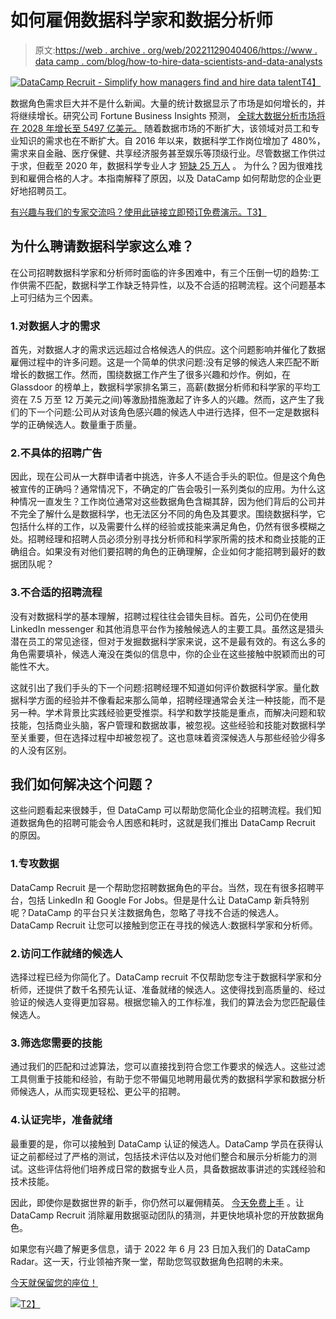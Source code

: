 # 如何雇佣数据科学家和数据分析师

> 原文:[https://web . archive . org/web/20221129040406/https://www . data camp . com/blog/how-to-hire-data-scientists-and-data-analysts](https://web.archive.org/web/20221129040406/https://www.datacamp.com/blog/how-to-hire-data-scientists-and-data-analysts)

[![DataCamp Recruit - Simplify how managers find and hire data talent](../Images/65703525d7d5c3f1feb51d8d21216267.png)T4】](https://web.archive.org/web/20220702193449/https://www.datacamp.com/hire-data-professionals)

数据角色需求巨大并不是什么新闻。大量的统计数据显示了市场是如何增长的，并将继续增长。研究公司 Fortune Business Insights 预测， [全球大数据分析市场将在 2028 年增长至 5497 亿美元。](https://web.archive.org/web/20220702193449/https://www.fortunebusinessinsights.com/big-data-analytics-market-106179) 随着数据市场的不断扩大，该领域对员工和专业知识的需求也在不断扩大。自 2016 年以来，数据科学工作岗位增加了 480%，需求来自金融、医疗保健、共享经济服务甚至娱乐等顶级行业。尽管数据工作供过于求，但截至 2020 年，数据科学专业人才 [短缺 25 万人](https://web.archive.org/web/20220702193449/https://quanthub.com/data-scientist-shortage-2020/) 。 为什么？因为很难找到和雇佣合格的人才。本指南解释了原因，以及 DataCamp 如何帮助您的企业更好地招聘员工。

[有兴趣与我们的专家交流吗？使用此链接立即预订免费演示。T3】](https://web.archive.org/web/20220702193449/https://www.datacamp.com/hire-data-professionals)

## 为什么聘请数据科学家这么难？

在公司招聘数据科学家和分析师时面临的许多困难中，有三个压倒一切的趋势:工作供需不匹配，数据科学工作缺乏特异性，以及不合适的招聘流程。这个问题基本上可归结为三个因素。

### 1.对数据人才的需求

首先，对数据人才的需求远远超过合格候选人的供应。这个问题影响并催化了数据雇佣过程中的许多问题。这是一个简单的供求问题:没有足够的候选人来匹配不断增长的数据工作。然而，围绕数据工作产生了很多兴趣和炒作。例如，在 Glassdoor 的[](https://web.archive.org/web/20220702193449/https://www.glassdoor.com/List/Best-Jobs-in-America-LST_KQ0,20.htm)榜单上，数据科学家排名第三，高薪(数据分析师和科学家的平均工资在 7.5 万至 12 万美元之间)等激励措施激起了许多人的兴趣。然而，这产生了我们的下一个问题:公司从对该角色感兴趣的候选人中进行选择，但不一定是数据科学的正确候选人。数量重于质量。

### 2.不具体的招聘广告

因此，现在公司从一大群申请者中挑选，许多人不适合手头的职位。但是这个角色被宣传的正确吗？通常情况下，不确定的广告会吸引一系列类似的应用。为什么这种情况一直发生？工作岗位通常对这些数据角色含糊其辞，因为他们背后的公司并不完全了解什么是数据科学，也无法区分不同的角色及其要求。围绕数据科学，它包括什么样的工作，以及需要什么样的经验或技能来满足角色，仍然有很多模糊之处。招聘经理和招聘人员必须分别寻找分析师和科学家所需的技术和商业技能的正确组合。如果没有对他们要招聘的角色的正确理解，企业如何才能招聘到最好的数据团队呢？

### 3.不合适的招聘流程

没有对数据科学的基本理解，招聘过程往往会错失目标。首先，公司仍在使用 LinkedIn messenger 和其他消息平台作为接触候选人的主要工具。虽然这是猎头潜在员工的常见途径，但对于发掘数据科学家来说，这不是最有效的。有这么多的角色需要填补，候选人淹没在类似的信息中，你的企业在这些接触中脱颖而出的可能性不大。

  这就引出了我们手头的下一个问题:招聘经理不知道如何评价数据科学家。量化数据科学方面的经验并不像看起来那么简单，招聘经理通常会关注一种技能，而不是另一种。学术背景比实践经验更受推崇。科学和数学技能是重点，而解决问题和软技能，包括商业头脑，客户管理和数据故事，被忽视。这些经验和技能对数据科学至关重要，但在选择过程中却被忽视了。这也意味着资深候选人与那些经验少得多的人没有区别。

## 我们如何解决这个问题？

这些问题看起来很棘手，但 DataCamp 可以帮助您简化企业的招聘流程。我们知道数据角色的招聘可能会令人困惑和耗时，这就是我们推出 DataCamp Recruit 的原因。

### 1.专攻数据

DataCamp Recruit 是一个帮助您招聘数据角色的平台。当然，现在有很多招聘平台，包括 LinkedIn 和 Google For Jobs。但是是什么让 DataCamp 新兵特别呢？DataCamp 的平台只关注数据角色，忽略了寻找不合适的候选人。DataCamp Recruit 让您可以接触到您正在寻找的候选人:数据科学家和分析师。

### 2.访问工作就绪的候选人

选择过程已经为你简化了。DataCamp recruit 不仅帮助您专注于数据科学家和分析师，还提供了数千名预先认证、准备就绪的候选人。这使得找到高质量的、经过验证的候选人变得更加容易。根据您输入的工作标准，我们的算法会为您匹配最佳候选人。

### 3.筛选您需要的技能

通过我们的匹配和过滤算法，您可以直接找到符合您工作要求的候选人。这些过滤工具侧重于技能和经验，有助于您不带偏见地聘用最优秀的数据科学家和数据分析师候选人，从而实现更轻松、更公平的招聘。

### 4.认证完毕，准备就绪

最重要的是，你可以接触到 DataCamp 认证的候选人。DataCamp 学员在获得认证之前都经过了严格的测试，包括技术评估以及对他们整合和展示分析能力的测试。这些评估将他们培养成日常的数据专业人员，具备数据故事讲述的实践经验和技术技能。

因此，即使你是数据世界的新手，你仍然可以雇佣精英。 [今天免费上手](https://web.archive.org/web/20220702193449/https://www.datacamp.com/hire-data-professionals) 。让 DataCamp Recruit 消除雇用数据驱动团队的猜测，并更快地填补您的开放数据角色。

如果您有兴趣了解更多信息，请于 2022 年 6 月 23 日加入我们的 DataCamp Radar。这一天，行业领袖齐聚一堂，帮助您驾驭数据角色招聘的未来。

[今天就保留您的座位！](https://web.archive.org/web/20220702193449/https://events.datacamp.com/radar/ "DataCamp Radar")

[![](../Images/2bd289145d2617ff668b835f2d591841.png)T2】](https://web.archive.org/web/20220702193449/https://events.datacamp.com/radar/ "DataCamp Radar")